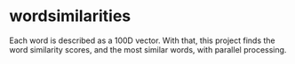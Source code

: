 # wordsimilarities
Each word is described as a 100D vector. With that, this project finds the word similarity scores, and the most similar words, with parallel processing.
